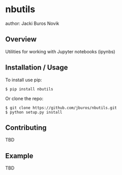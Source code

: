 nbutils
===============================

author: Jacki Buros Novik

Overview
--------

Utilities for working with Jupyter notebooks (ipynbs)

Installation / Usage
--------------------

To install use pip:

    $ pip install nbutils


Or clone the repo:

    $ git clone https://github.com/jburos/nbutils.git
    $ python setup.py install
    
Contributing
------------

TBD

Example
-------

TBD
